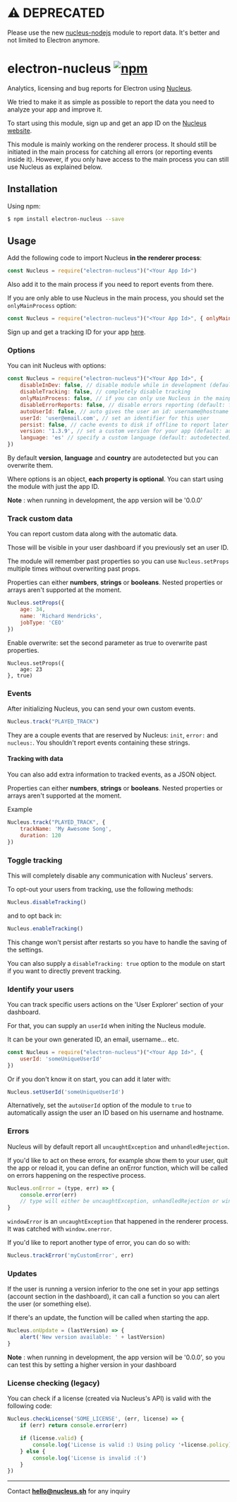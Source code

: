 # ⚠️ DEPRECATED

Please use the new [nucleus-nodejs](https://github.com/nucleus-sh/nucleus-nodejs) module to report data. It's better and not limited to Electron anymore.

# electron-nucleus [![npm](https://img.shields.io/npm/v/electron-nucleus.svg)](https://www.npmjs.com/package/electron-nucleus)
Analytics, licensing and bug reports for Electron using [Nucleus](https://nucleus.sh).

We tried to make it as simple as possible to report the data you need to analyze your app and improve it.

To start using this module, sign up and get an app ID on the [Nucleus website](https://nucleus.sh). 

This module is mainly working on the renderer process. It should still be initiated in the main process for catching all errors (or reporting events inside it). However, if you only have access to the main process you can still use Nucleus as explained below.


## Installation

Using npm:

```bash
$ npm install electron-nucleus --save
```

## Usage

Add the following code to import Nucleus **in the renderer process**:


```javascript
const Nucleus = require("electron-nucleus")("<Your App Id>")
```

Also add it to the main process if you need to report events from there.

If you are only able to use Nucleus in the main process, you should set the `onlyMainProcess` option:

```javascript
const Nucleus = require("electron-nucleus")("<Your App Id>", { onlyMainProcess: true })
```

Sign up and get a tracking ID for your app [here](https://nucleus.sh).


### Options

You can init Nucleus with options:

```javascript
const Nucleus = require("electron-nucleus")("<Your App Id>", {
	disableInDev: false, // disable module while in development (default: false)
	disableTracking: false, // completely disable tracking
	onlyMainProcess: false, // if you can only use Nucleus in the mainprocess
	disableErrorReports: false, // disable errors reporting (default: false)
	autoUserId: false, // auto gives the user an id: username@hostname
	userId: 'user@email.com', // set an identifier for this user
	persist: false, // cache events to disk if offline to report later
	version: '1.3.9', // set a custom version for your app (default: autodetected)
	language: 'es' // specify a custom language (default: autodetected)
})
```

By default **version**, **language** and **country** are autodetected but you can overwrite them.

Where options is an object, **each property is optional**. You can start using the module with just the app ID.

**Note** : when running in development, the app version will be '0.0.0'

### Track custom data

You can report custom data along with the automatic data.
 
Those will be visible in your user dashboard if you previously set an user ID.

The module will remember past properties so you can use `Nucleus.setProps` multiple times without overwriting past props.

Properties can either **numbers**, **strings** or **booleans**. 
Nested properties or arrays aren't supported at the moment.

```javascript
Nucleus.setProps({
	age: 34,
	name: 'Richard Hendricks',
	jobType: 'CEO'
})
```

Enable overwrite: set the second parameter as true to overwrite past properties. 

```
Nucleus.setProps({
	age: 23
}, true)
```

### Events

After initializing Nucleus, you can send your own custom events.

```javascript
Nucleus.track("PLAYED_TRACK")
```

They are a couple events that are reserved by Nucleus: `init`, `error:` and `nucleus:`. You shouldn't report events containing these strings.

#### Tracking with data

You can also add extra information to tracked events, as a JSON object.

Properties can either **numbers**, **strings** or **booleans**. 
Nested properties or arrays aren't supported at the moment.

Example

```javascript
Nucleus.track("PLAYED_TRACK", {
	trackName: 'My Awesome Song',
	duration: 120
})
```

### Toggle tracking

This will completely disable any communication with Nucleus' servers.

To opt-out your users from tracking, use the following methods:

```javascript
Nucleus.disableTracking()
```

and to opt back in:

```javascript
Nucleus.enableTracking()
```

This change won't persist after restarts so you have to handle the saving of the settings.

You can also supply a `disableTracking: true` option to the module on start if you want to directly prevent tracking.


### Identify your users

You can track specific users actions on the 'User Explorer' section of your dashboard.

For that, you can supply an `userId` when initing the Nucleus module. 

It can be your own generated ID, an email, username... etc.

```javascript
const Nucleus = require("electron-nucleus")("<Your App Id>", {
	userId: 'someUniqueUserId'
})
```

Or if you don't know it on start, you can add it later with:

```javascript
Nucleus.setUserId('someUniqueUserId')
```

Alternatively, set the `autoUserId` option of the module to `true`  to automatically assign the user an ID based on his username and hostname.

### Errors

Nucleus will by default report all `uncaughtException` and `unhandledRejection`.

If you'd like to act on these errors, for example show them to your user, quit the app or reload it, you can define an onError function, which will be called on errors happening on the respective process.


```javascript
Nucleus.onError = (type, err) => {
	console.error(err)
	// type will either be uncaughtException, unhandledRejection or windowError
}
```


`windowError` is an `uncaughtException` that happened in the renderer process. It was catched with `window.onerror`.

If you'd like to report another type of error, you can do so with:

```javascript
Nucleus.trackError('myCustomError', err)
```

### Updates

If the user is running a version inferior to the one set in your app settings (account section in the dashboard), it can call a function so you can alert the user (or something else).

If there's an update, the function will be called when starting the app.


```javascript
Nucleus.onUpdate = (lastVersion) => {
	alert('New version available: ' + lastVersion)
}
```

**Note** : when running in development, the app version will be '0.0.0', so you can test this by setting a higher version in your dashboard

### License checking (legacy)

You can check if a license (created via Nucleus's API) is valid with the following code:


```javascript
Nucleus.checkLicense('SOME_LICENSE', (err, license) => {
	if (err) return console.error(err)

	if (license.valid) {
		console.log('License is valid :) Using policy '+license.policy)
	} else {
		console.log('License is invalid :(')
	}
})
```

---
Contact **hello@nucleus.sh** for any inquiry
